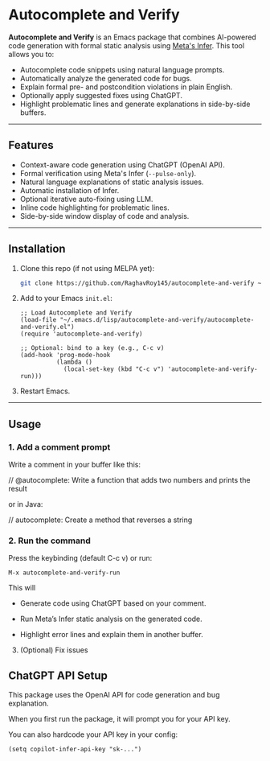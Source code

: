 # Autocomplete and Verify

**Autocomplete and Verify** is an Emacs package that combines AI-powered code generation with formal static analysis using [Meta's Infer](https://fbinfer.com/). This tool allows you to:

-  Autocomplete code snippets using natural language prompts.
-  Automatically analyze the generated code for bugs.
-  Explain formal pre- and postcondition violations in plain English.
-  Optionally apply suggested fixes using ChatGPT.
-  Highlight problematic lines and generate explanations in side-by-side buffers.

---

##  Features

- Context-aware code generation using ChatGPT (OpenAI API).
- Formal verification using Meta's Infer (`--pulse-only`).
- Natural language explanations of static analysis issues.
- Automatic installation of Infer.
- Optional iterative auto-fixing using LLM.
- Inline code highlighting for problematic lines.
- Side-by-side window display of code and analysis.

---

## Installation

1. Clone this repo (if not using MELPA yet):

    ```bash
    git clone https://github.com/RaghavRoy145/autocomplete-and-verify ~/.emacs.d/lisp/autocomplete-and-verify
    ```

2. Add to your Emacs `init.el`:

    ```elisp
    ;; Load Autocomplete and Verify
    (load-file "~/.emacs.d/lisp/autocomplete-and-verify/autocomplete-and-verify.el")
    (require 'autocomplete-and-verify)

    ;; Optional: bind to a key (e.g., C-c v)
    (add-hook 'prog-mode-hook
              (lambda ()
                (local-set-key (kbd "C-c v") 'autocomplete-and-verify-run)))
    ```

3. Restart Emacs.

---

## Usage

### 1. Add a comment prompt

Write a comment in your buffer like this:


// @autocomplete: Write a function that adds two numbers and prints the result

or in Java:

// autocomplete: Create a method that reverses a string

### 2. Run the command

Press the keybinding (default C-c v) or run:

```M-x autocomplete-and-verify-run```

This will

- Generate code using ChatGPT based on your comment.

- Run Meta’s Infer static analysis on the generated code.

- Highlight error lines and explain them in another buffer.

3. (Optional) Fix issues

## ChatGPT API Setup

This package uses the OpenAI API for code generation and bug explanation.

When you first run the package, it will prompt you for your API key.

You can also hardcode your API key in your config:

```(setq copilot-infer-api-key "sk-...")```
